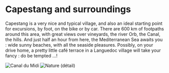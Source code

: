 # Capestang and surroundings

Capestang is a very nice and typical village, and also an ideal starting point for excursions, by foot, on the bike or by car. There are 600 km of footpaths around this area, with great views over vineyards, the river Orb, the Canal, the hills. And just half an hour from here, the Mediterranean Sea awaits you : wide sunny beaches, with all the seaside pleasures. Possibly, on your drive home, a pretty little café terrace in a Languedoc village will take your fancy : do be tempted ...!


![Canal du Midi](/images/decouverte.jpg)
![Nature (détail)](/images/nature-detail.jpg)